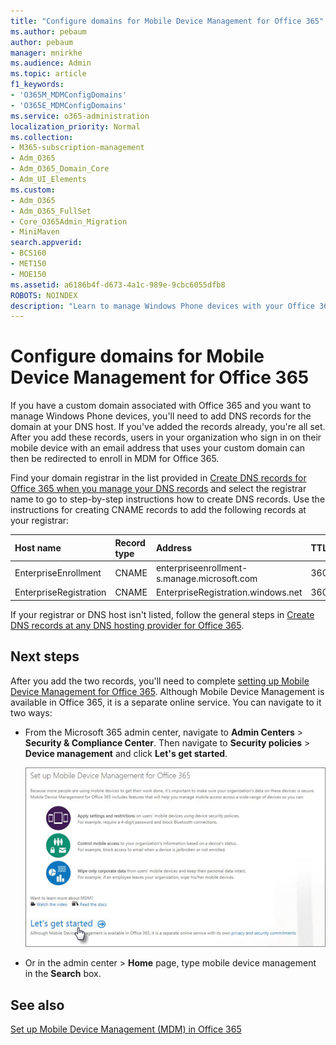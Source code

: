 ```yaml
---
title: "Configure domains for Mobile Device Management for Office 365"
ms.author: pebaum
author: pebaum
manager: mnirkhe
ms.audience: Admin
ms.topic: article
f1_keywords:
- 'O365M_MDMConfigDomains'
- 'O365E_MDMConfigDomains'
ms.service: o365-administration
localization_priority: Normal
ms.collection: 
- M365-subscription-management
- Adm_O365
- Adm_O365_Domain_Core
- Adm_UI_Elements
ms.custom:
- Adm_O365
- Adm_O365_FullSet
- Core_O365Admin_Migration
- MiniMaven
search.appverid:
- BCS160
- MET150
- MOE150
ms.assetid: a6186b4f-d673-4a1c-989e-9cbc6055dfb8
ROBOTS: NOINDEX
description: "Learn to manage Windows Phone devices with your Office 365 custom domain by adding DNS records. "
---
```


# Configure domains for Mobile Device Management for Office 365

 If you have a custom domain associated with Office 365 and you want to manage Windows Phone devices, you'll need to add DNS records for the domain at your DNS host. If you've added the records already, you're all set. After you add these records, users in your organization who sign in on their mobile device with an email address that uses your custom domain can then be redirected to enroll in MDM for Office 365. 
  
Find your domain registrar in the list provided in [Create DNS records for Office 365 when you manage your DNS records](https://support.office.com/article/b0f3fdca-8a80-4e8e-9ef3-61e8a2a9ab23.aspx) and select the registrar name to go to step-by-step instructions how to create DNS records. Use the instructions for creating CNAME records to add the following records at your registrar: 
  
|**Host name**|**Record type**|**Address**|**TTL**|
|:-----|:-----|:-----|:-----|
|EnterpriseEnrollment  <br/> |CNAME  <br/> |enterpriseenrollment-s.manage.microsoft.com  <br/> |3600  <br/> |
|EnterpriseRegistration  <br/> |CNAME  <br/> |EnterpriseRegistration.windows.net  <br/> |3600  <br/> |
   
If your registrar or DNS host isn't listed, follow the general steps in [Create DNS records at any DNS hosting provider for Office 365](https://support.office.com/article/e21a9a4a-7b14-42cb-b39b-03aee92da95f).
  
## Next steps

After you add the two records, you'll need to complete [setting up Mobile Device Management for Office 365](https://admin.microsoft.com/EAdmin/Device/IntuneInventory.aspx). Although Mobile Device Management is available in Office 365, it is a separate online service. You can navigate to it two ways:
  
- From the Microsoft 365 admin center, navigate to **Admin Centers** \> **Security &amp; Compliance Center**. Then navigate to **Security policies** \> **Device management** and click **Let's get started**.
    
    ![Set up Mobile Device Management for Office 365](../media/368e1026-9aa5-431b-a722-8f7cf528f263.png)
  
- Or in the admin center \> **Home** page, type mobile device management in the **Search** box. 
    
   
  
## See also

[Set up Mobile Device Management (MDM) in Office 365](https://support.office.com/article/dd892318-bc44-4eb1-af00-9db5430be3cd)

